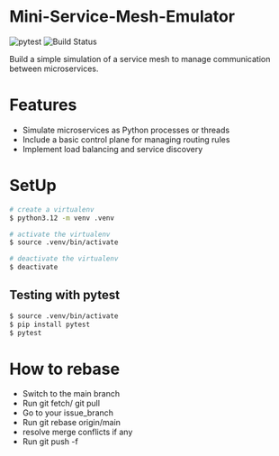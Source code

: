 # Mini-Service-Mesh-Emulator
![pytest](https://github.com/ajita-asthana/Mini-Service-Mesh-Emulator/actions/workflows/pytest.yml/badge.svg)
![Build Status](https://github.com/ajita-asthana/Mini-Service-Mesh-Emulator/actions/workflows/ci.yml/badge.svg)

Build a simple simulation of a service mesh to manage communication between microservices.

# Features
  * Simulate microservices as Python processes or threads
  * Include a basic control plane for managing routing rules
  * Implement load balancing and service discovery

# SetUp

```bash
# create a virtualenv
$ python3.12 -m venv .venv

# activate the virtualenv
$ source .venv/bin/activate

# deactivate the virtualenv
$ deactivate
```

## Testing with pytest

```bash
$ source .venv/bin/activate
$ pip install pytest
$ pytest
```

# How to rebase 
  * Switch to the main branch
  * Run git fetch/ git pull
  * Go to your issue_branch
  * Run git rebase origin/main
  * resolve merge conflicts if any 
  * Run git push -f